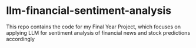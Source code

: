 # llm-financial-sentiment-analysis
This repo contains the code for my Final Year Project, which focuses on applying LLM for sentiment analysis of financial news and stock predictions accordingly
